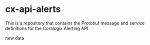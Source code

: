 # cx-api-alerts

This is a repository that contains the Protobuf message and service definitions for the Coralogix Alerting API.

new data